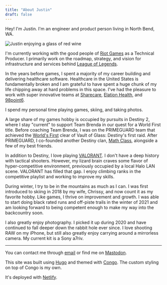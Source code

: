 ```yaml
---
title: "About Justin"
draft: false
---
```


Hey! I'm Justin. I'm an engineer and product person living in North Bend, WA.

![Justin enjoying a glass of red wine](/about/justin-pfp.jpg)

I'm currently working with the good people of [Riot Games](https://www.riotgames.com/en) as a Technical Producer. I primarily work on the roadmap, strategy, and vision for infrastructure and services behind [League of Legends](https://www.leagueoflegends.com/en-us/).

In the years before games, I spent a majority of my career building and delivering healthcare software. Healthcare in the United States is fundamentally broken and I am grateful to have spent a huge chunk of my life chipping away at hard problems in this space. I've had the pleasure to work with super innovative teams at [Sharecare](https://www.sharecare.com), [Elation Health](https://www.elationhealth.com), and [98point6](http://98point6.com).

I spend my personal time playing games, skiing, and taking photos.

A large share of my games hobby is occupied by pursuits in Destiny 2, where I stay "current" to support Team Brenda in our quest for a World First title. Before coaching Team Brenda, I was on the PRIMEGUARD team that achieved the [World's First](https://kotaku.com/meet-the-people-who-beat-destinys-first-massive-raid-1635907715) clear of Vault of Glass: Destiny's first raid. After PRIMEGUARD, I co-founded another Destiny clan, [Math Class](https://twitter.com/mathclassgg), alongside a few of my best friends. 

In addition to Destiny, I love playing [VALORANT](https://playvalorant.com/en-us/). I don't have a deep history with tactical shooters. However, my lizard brain craves some flavor of hyper-competitive environment, previously occupied by a local Halo LAN scene. VALORANT has filled that gap. I enjoy climbing ranks in the competitive playlist and working to improve my skills.

During winter, I try to be in the mountains as much as I can. I was first introduced to skiing in 2018 by my wife, Chrissy, and now count it as my favorite hobby. Like games, I thrive on improvement and growth. I was able to start doing black rated runs and off-piste trails in the winter of 2021 and am looking forward to being competent enough to make my way into the backcountry soon.

I also greatly enjoy photography. I picked it up during 2020 and have continued to fall deeper down the rabbit hole ever since. I love shooting RAW on my iPhone, but still also greatly enjoy carrying around a mirrorless camera. My current kit is a Sony a7riv.

-----

You can contact me through [email](mailto:justin@nanowatts.net) or find me on <a rel="me" href="https://mas.to/@nanowatts">Mastodon</a>.

This site was built using [Hugo](https://gohugo.io) and themed with [Congo](https://github.com/jpanther/congo). The custom styling on top of Congo is my own. 

It's deployed with [Netlify](https://netlify.com/).


